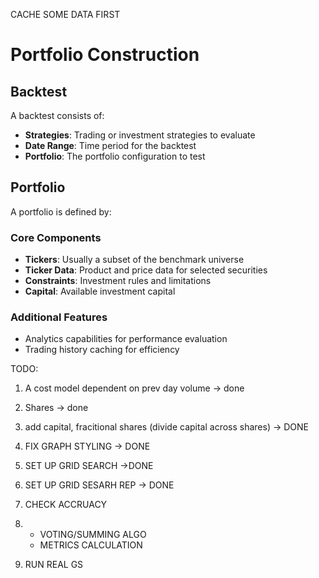 CACHE SOME DATA FIRST

# Portfolio Construction

## Backtest

A backtest consists of:

- **Strategies**: Trading or investment strategies to evaluate
- **Date Range**: Time period for the backtest
- **Portfolio**: The portfolio configuration to test

## Portfolio

A portfolio is defined by:

### Core Components

- **Tickers**: Usually a subset of the benchmark universe
- **Ticker Data**: Product and price data for selected securities
- **Constraints**: Investment rules and limitations
- **Capital**: Available investment capital

### Additional Features

- Analytics capabilities for performance evaluation
- Trading history caching for efficiency

TODO:

1. A cost model dependent on prev day volume -> done
2. Shares -> done
3. add capital, fracitional shares (divide capital across shares) -> DONE
4. FIX GRAPH STYLING -> DONE 
6. SET UP GRID SEARCH ->DONE
7. SET UP GRID SESARH REP -> DONE

8. CHECK ACCRUACY
9.   - VOTING/SUMMING ALGO
     - METRICS CALCULATION
10. RUN REAL GS
